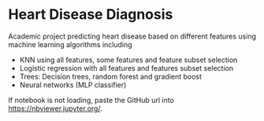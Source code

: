 # Heart Disease Diagnosis
Academic project predicting heart disease based on different features using machine learning algorithms including
  - KNN using all features, some features and feature subset selection
  - Logistic regression with all features and features subset selection
  - Trees: Decision trees, random forest and gradient boost
  - Neural networks (MLP classifier)
  
If notebook is not loading, paste the GitHub url into https://nbviewer.jupyter.org/.
